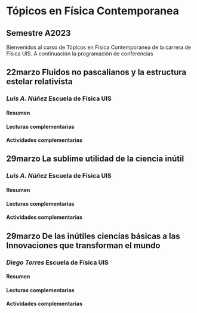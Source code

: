 # Tópicos en Física Contemporanea
## Semestre A2023

Bienvenidos al curso de Tópicos en Física Contemporanea de la carrera de Física UIS. A continuación la programación de conferencias

## 22marzo **Fluidos no pascalianos y la estructura estelar relativista**
### *Luis A. Núñez* Escuela de Física UIS   
#### Resumen

#### Lecturas complementarias

#### Actividades complementarias


## 29marzo **La sublime utilidad de la ciencia inútil**
### *Luis A. Núñez* Escuela de Física UIS   
#### Resumen

#### Lecturas complementarias

#### Actividades complementarias


## 29marzo **De las inútiles ciencias básicas a las Innovaciones que transforman el mundo**
### *Diego Torres* Escuela de Física UIS   
#### Resumen

#### Lecturas complementarias

#### Actividades complementarias
